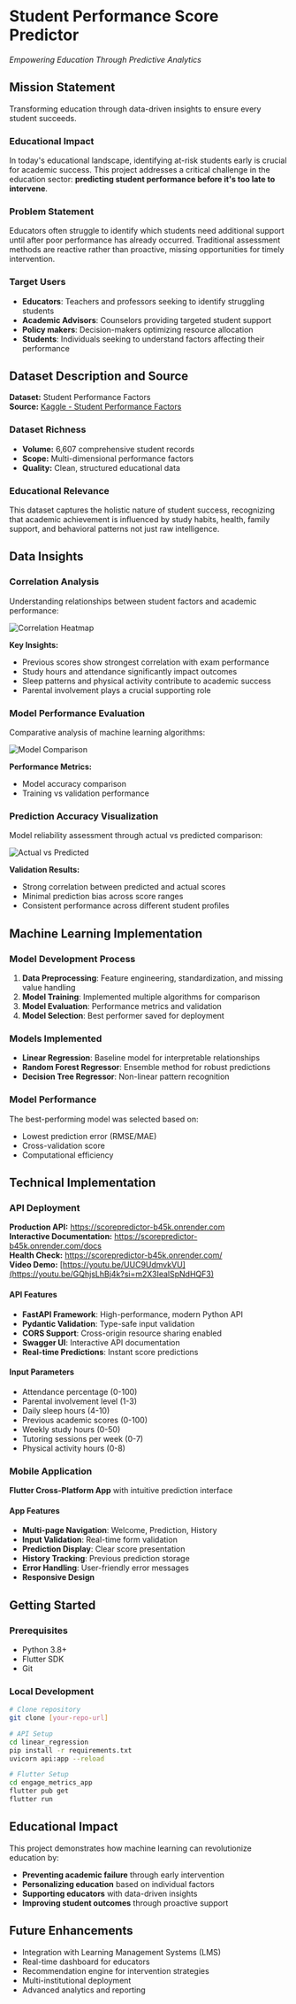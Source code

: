 # Student Performance Score Predictor
*Empowering Education Through Predictive Analytics*

## Mission Statement
Transforming education through data-driven insights to ensure every student succeeds.

### Educational Impact
In today's educational landscape, identifying at-risk students early is crucial for academic success. This project addresses a critical challenge in the education sector: **predicting student performance before it's too late to intervene**.

### Problem Statement
Educators often struggle to identify which students need additional support until after poor performance has already occurred. Traditional assessment methods are reactive rather than proactive, missing opportunities for timely intervention.

### Target Users
- **Educators**: Teachers and professors seeking to identify struggling students
- **Academic Advisors**: Counselors providing targeted student support
- **Policy makers**: Decision-makers optimizing resource allocation
- **Students**: Individuals seeking to understand factors affecting their performance

## Dataset Description and Source
**Dataset:** Student Performance Factors  
**Source:** [Kaggle - Student Performance Factors](https://www.kaggle.com/datasets/lainguyn123/student-performance-factors)

### Dataset Richness
- **Volume:** 6,607 comprehensive student records
- **Scope:** Multi-dimensional performance factors
- **Quality:** Clean, structured educational data

### Educational Relevance
This dataset captures the holistic nature of student success, recognizing that academic achievement is influenced by study habits, health, family support, and behavioral patterns not just raw intelligence.

## Data Insights

### Correlation Analysis
Understanding relationships between student factors and academic performance:

![Correlation Heatmap](linear_regression/heatmap.png.png)

**Key Insights:**
- Previous scores show strongest correlation with exam performance
- Study hours and attendance significantly impact outcomes
- Sleep patterns and physical activity contribute to academic success
- Parental involvement plays a crucial supporting role

### Model Performance Evaluation
Comparative analysis of machine learning algorithms:

![Model Comparison](linear_regression/models.png.png)

**Performance Metrics:**
- Model accuracy comparison
- Training vs validation performance

### Prediction Accuracy Visualization
Model reliability assessment through actual vs predicted comparison:

![Actual vs Predicted](linear_regression/actual_predictedvalues.png.png)

**Validation Results:**
- Strong correlation between predicted and actual scores
- Minimal prediction bias across score ranges
- Consistent performance across different student profiles

## Machine Learning Implementation

### Model Development Process
1. **Data Preprocessing**: Feature engineering, standardization, and missing value handling
2. **Model Training**: Implemented multiple algorithms for comparison
3. **Model Evaluation**: Performance metrics and validation
4. **Model Selection**: Best performer saved for deployment

### Models Implemented
- **Linear Regression**: Baseline model for interpretable relationships
- **Random Forest Regressor**: Ensemble method for robust predictions
- **Decision Tree Regressor**: Non-linear pattern recognition

### Model Performance
The best-performing model was selected based on:
- Lowest prediction error (RMSE/MAE)
- Cross-validation score
- Computational efficiency

## Technical Implementation

### API Deployment
**Production API:** https://scorepredictor-b45k.onrender.com  
**Interactive Documentation:** https://scorepredictor-b45k.onrender.com/docs  
**Health Check:** https://scorepredictor-b45k.onrender.com/  
**Video Demo:** [https://youtu.be/UUC9UdmvkVU](https://youtu.be/GQhjsLhBj4k?si=m2X3IealSpNdHQF3)

#### API Features
- **FastAPI Framework**: High-performance, modern Python API
- **Pydantic Validation**: Type-safe input validation
- **CORS Support**: Cross-origin resource sharing enabled
- **Swagger UI**: Interactive API documentation
- **Real-time Predictions**: Instant score predictions

#### Input Parameters
- Attendance percentage (0-100)
- Parental involvement level (1-3)
- Daily sleep hours (4-10)
- Previous academic scores (0-100)
- Weekly study hours (0-50)
- Tutoring sessions per week (0-7)
- Physical activity hours (0-8)

### Mobile Application
**Flutter Cross-Platform App** with intuitive prediction interface

#### App Features
- **Multi-page Navigation**: Welcome, Prediction, History
- **Input Validation**: Real-time form validation
- **Prediction Display**: Clear score presentation
- **History Tracking**: Previous prediction storage
- **Error Handling**: User-friendly error messages
- **Responsive Design**

## Getting Started

### Prerequisites
- Python 3.8+
- Flutter SDK
- Git

### Local Development
```bash
# Clone repository
git clone [your-repo-url]

# API Setup
cd linear_regression
pip install -r requirements.txt
uvicorn api:app --reload

# Flutter Setup
cd engage_metrics_app
flutter pub get
flutter run
```

## Educational Impact
This project demonstrates how machine learning can revolutionize education by:
- **Preventing academic failure** through early intervention
- **Personalizing education** based on individual factors
- **Supporting educators** with data-driven insights
- **Improving student outcomes** through proactive support

## Future Enhancements
- Integration with Learning Management Systems (LMS)
- Real-time dashboard for educators
- Recommendation engine for intervention strategies
- Multi-institutional deployment
- Advanced analytics and reporting
